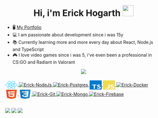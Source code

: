 <h1 align="center"> Hi, i'm Erick Hogarth <img src="https://media.giphy.com/media/hvRJCLFzcasrR4ia7z/giphy.gif" width="35px" height="35px"> </h1>

- 🖥 <a href="https://erickhogarth.netlify.app" target="_blank"> My Portfolio </a>
- 💻 I am passionate about development since i was 15y 
- 📚 Currently learning more and more every day about React, Node.js and TypeScript
- 🎮 I love video games since i was 5, i've even been a professional in CS:GO and Radiant in Valorant

<div align="center">
  <a href="https://github.com/ericky0">
  <img src="https://github-readme-stats.vercel.app/api/top-langs/?username=ericky0&layout=compact&langs_count=100&theme=swift"/>
</div>
  
<div style="display: inline_block"><br>
  <img align="center" alt="Erick-React" height="30" width="40" src="https://raw.githubusercontent.com/devicons/devicon/master/icons/react/react-original.svg">
  <img align="center" alt="Erick-NodeJs" height="30" width="40" src="https://cdn.jsdelivr.net/gh/devicons/devicon/icons/nodejs/nodejs-original.svg">
  <img align="center" alt="Erick-Postgres" height="30" width="40" src="https://cdn.jsdelivr.net/gh/devicons/devicon/icons/postgresql/postgresql-original.svg" />
  <img align="center" alt="Erick-Ts" height="30" width="40" src="https://raw.githubusercontent.com/devicons/devicon/master/icons/typescript/typescript-plain.svg">
  <img align="center" alt="Erick-Js" height="30" width="40" src="https://raw.githubusercontent.com/devicons/devicon/master/icons/javascript/javascript-plain.svg">
  <img align="center" alt="Erick-Docker" height="30" width="40" src="https://cdn.jsdelivr.net/gh/devicons/devicon/icons/docker/docker-original.svg" />
  <img align="center" alt="Erick-HTML" height="30" width="40" src="https://raw.githubusercontent.com/devicons/devicon/master/icons/html5/html5-original.svg">
  <img align="center" alt="Erick-CSS" height="30" width="40" src="https://raw.githubusercontent.com/devicons/devicon/master/icons/css3/css3-original.svg">
  <img align="center" alt="Erick-Git" height="30" width="40" src="https://cdn.jsdelivr.net/gh/devicons/devicon/icons/git/git-original.svg" />
  <img align="center" alt="Erick-Mongo" height="30" width="40" src="https://cdn.jsdelivr.net/gh/devicons/devicon/icons/mongodb/mongodb-original.svg" />
  <img align="center" alt="Erick-Firebase" height="30" width="40" src="https://cdn.jsdelivr.net/gh/devicons/devicon/icons/firebase/firebase-plain.svg" />
</div>

##
  <div>
    <a href="https://www.twitch.tv/askzin11" target="_blank"><img src="https://img.shields.io/badge/Twitch-9146FF?style=for-the-badge&logo=twitch&logoColor=white" target="_blank"></a>
    <a href = "mailto:erickkhogarth@gmail.com"><img src="https://img.shields.io/badge/-Gmail-%23333?style=for-the-badge&logo=gmail&logoColor=white" target="_blank"></a>
    <a href="https://www.linkedin.com/in/erick-hogarth-b91978190/" target="_blank"><img src="https://img.shields.io/badge/-LinkedIn-%230077B5?style=for-the-badge&logo=linkedin&logoColor=white" target="_blank"></a>
  </div>

